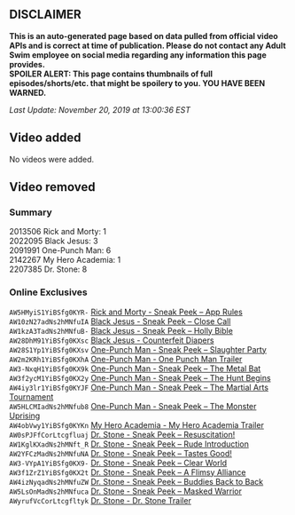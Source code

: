 ## DISCLAIMER
**This is an auto-generated page based on data pulled from official video APIs and is correct at time of publication. Please do not contact any Adult Swim employee on social media regarding any information this page provides.**  
**SPOILER ALERT: This page contains thumbnails of full episodes/shorts/etc. that might be spoilery to you. YOU HAVE BEEN WARNED.**  

_Last Update: November 20, 2019 at 13:00:36 EST_
## Video added
No videos were added.  
## Video removed
### Summary
2013506 Rick and Morty: 1  
2022095 Black Jesus: 3  
2091991 One-Punch Man: 6  
2142267 My Hero Academia: 1  
2207385 Dr. Stone: 8  
### Online Exclusives
`AW5HMyiS1YiBSfg0KYR-` [Rick and Morty - Sneak Peek – App Rules](https://www.adultswim.com/videos/rick-and-morty/sneak-peek-app-rules)  
`AW10zN27adNs2hMNfuIA` [Black Jesus - Sneak Peek – Close Call](https://www.adultswim.com/videos/black-jesus/sneak-peek-close-call)  
`AW1kzA3TadNs2hMNfuB-` [Black Jesus - Sneak Peek – Holly Bible](https://www.adultswim.com/videos/black-jesus/sneak-peek-holly-bible)  
`AW28DhM91YiBSfg0KXsc` [Black Jesus - Counterfeit Diapers](https://www.adultswim.com/videos/black-jesus/counterfeit-diapers)  
`AW28S1Yp1YiBSfg0KXsv` [One-Punch Man - Sneak Peek – Slaughter Party](https://www.adultswim.com/videos/one-punch-man/sneak-peek-slaughter-party)  
`AW2m2KRh1YiBSfg0KXhA` [One-Punch Man - One Punch Man Trailer](https://www.adultswim.com/videos/one-punch-man/one-punch-man-trailer)  
`AW3-NxqH1YiBSfg0KX9k` [One-Punch Man - Sneak Peek – The Metal Bat](https://www.adultswim.com/videos/one-punch-man/sneak-peek-the-metal-bat)  
`AW3f2ycM1YiBSfg0KX2y` [One-Punch Man - Sneak Peek – The  Hunt Begins](https://www.adultswim.com/videos/one-punch-man/sneak-peek-the-hunt-begins)  
`AW4iy3lr1YiBSfg0KYJF` [One-Punch Man - Sneak Peek – The Martial Arts Tournament](https://www.adultswim.com/videos/one-punch-man/sneak-peek-the-martial-arts-tournament)  
`AW5HLCMIadNs2hMNfub8` [One-Punch Man - Sneak Peek – The Monster Uprising](https://www.adultswim.com/videos/one-punch-man/sneak-peek-the-monster-uprising)  
`AW4obVwy1YiBSfg0KYKn` [My Hero Academia - My Hero Academia Trailer](https://www.adultswim.com/videos/my-hero-academia/my-hero-academia-trailer)  
`AW0sPJFfCorLtcgfluaj` [Dr. Stone - Sneak Peek – Resuscitation!](https://www.adultswim.com/videos/dr-stone/sneak-peek-resuscitation)  
`AW1KglKXadNs2hMNft_R` [Dr. Stone - Sneak Peek – Rude Introduction](https://www.adultswim.com/videos/dr-stone/sneak-peek-rude-introduction)  
`AW2YFCzMadNs2hMNfuNA` [Dr. Stone - Sneak Peek – Tastes Good!](https://www.adultswim.com/videos/dr-stone/sneak-peek-tastes-good)  
`AW3-VYpA1YiBSfg0KX9-` [Dr. Stone - Sneak Peek – Clear World](https://www.adultswim.com/videos/dr-stone/sneak-peek-clear-world)  
`AW3f1ZrZ1YiBSfg0KX2t` [Dr. Stone - Sneak Peek – A Flimsy Alliance](https://www.adultswim.com/videos/dr-stone/sneak-peek-a-flimsy-alliance)  
`AW4izNyqadNs2hMNfuZW` [Dr. Stone - Sneak Peek – Buddies Back to Back](https://www.adultswim.com/videos/dr-stone/sneak-peek-buddies-back-to-back)  
`AW5LsOnMadNs2hMNfuca` [Dr. Stone - Sneak Peek – Masked Warrior](https://www.adultswim.com/videos/dr-stone/sneak-peek-masked-warrior)  
`AWyrufVcCorLtcgfltyk` [Dr. Stone - Dr. Stone Trailer](https://www.adultswim.com/videos/dr-stone/dr-stone-trailer)  

